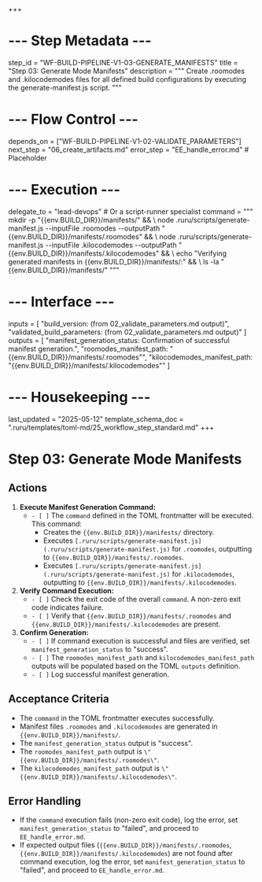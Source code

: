 +++
# --- Step Metadata ---
step_id = "WF-BUILD-PIPELINE-V1-03-GENERATE_MANIFESTS"
title = "Step 03: Generate Mode Manifests"
description = """
Create .roomodes and .kilocodemodes files for all defined build configurations
by executing the generate-manifest.js script.
"""

# --- Flow Control ---
depends_on = ["WF-BUILD-PIPELINE-V1-02-VALIDATE_PARAMETERS"]
next_step = "06_create_artifacts.md"
error_step = "EE_handle_error.md" # Placeholder

# --- Execution ---
delegate_to = "lead-devops" # Or a script-runner specialist
command = """
mkdir -p "{{env.BUILD_DIR}}/manifests/" && \\
node .ruru/scripts/generate-manifest.js --inputFile .roomodes --outputPath "{{env.BUILD_DIR}}/manifests/.roomodes" && \\
node .ruru/scripts/generate-manifest.js --inputFile .kilocodemodes --outputPath "{{env.BUILD_DIR}}/manifests/.kilocodemodes" && \\
echo "Verifying generated manifests in {{env.BUILD_DIR}}/manifests/:" && \\
ls -la "{{env.BUILD_DIR}}/manifests/"
"""

# --- Interface ---
inputs = [
    "build_version: (from 02_validate_parameters.md output)",
    "validated_build_parameters: (from 02_validate_parameters.md output)"
]
outputs = [
    "manifest_generation_status: Confirmation of successful manifest generation.",
    "roomodes_manifest_path: \"{{env.BUILD_DIR}}/manifests/.roomodes\"",
    "kilocodemodes_manifest_path: \"{{env.BUILD_DIR}}/manifests/.kilocodemodes\""
]

# --- Housekeeping ---
last_updated = "2025-05-12"
template_schema_doc = ".ruru/templates/toml-md/25_workflow_step_standard.md"
+++

# Step 03: Generate Mode Manifests

## Actions

1.  **Execute Manifest Generation Command:**
    *   `- [ ]` The `command` defined in the TOML frontmatter will be executed. This command:
        *   Creates the `{{env.BUILD_DIR}}/manifests/` directory.
        *   Executes `[.ruru/scripts/generate-manifest.js](.ruru/scripts/generate-manifest.js)` for `.roomodes`, outputting to `{{env.BUILD_DIR}}/manifests/.roomodes`.
        *   Executes `[.ruru/scripts/generate-manifest.js](.ruru/scripts/generate-manifest.js)` for `.kilocodemodes`, outputting to `{{env.BUILD_DIR}}/manifests/.kilocodemodes`.
2.  **Verify Command Execution:**
    *   `- [ ]` Check the exit code of the overall `command`. A non-zero exit code indicates failure.
    *   `- [ ]` Verify that `{{env.BUILD_DIR}}/manifests/.roomodes` and `{{env.BUILD_DIR}}/manifests/.kilocodemodes` are present.
3.  **Confirm Generation:**
    *   `- [ ]` If command execution is successful and files are verified, set `manifest_generation_status` to "success".
    *   `- [ ]` The `roomodes_manifest_path` and `kilocodemodes_manifest_path` outputs will be populated based on the TOML `outputs` definition.
    *   `- [ ]` Log successful manifest generation.

## Acceptance Criteria

*   The `command` in the TOML frontmatter executes successfully.
*   Manifest files `.roomodes` and `.kilocodemodes` are generated in `{{env.BUILD_DIR}}/manifests/`.
*   The `manifest_generation_status` output is "success".
*   The `roomodes_manifest_path` output is `\"{{env.BUILD_DIR}}/manifests/.roomodes\"`.
*   The `kilocodemodes_manifest_path` output is `\"{{env.BUILD_DIR}}/manifests/.kilocodemodes\"`.

## Error Handling

*   If the `command` execution fails (non-zero exit code), log the error, set `manifest_generation_status` to "failed", and proceed to `EE_handle_error.md`.
*   If expected output files (`{{env.BUILD_DIR}}/manifests/.roomodes`, `{{env.BUILD_DIR}}/manifests/.kilocodemodes`) are not found after command execution, log the error, set `manifest_generation_status` to "failed", and proceed to `EE_handle_error.md`.
